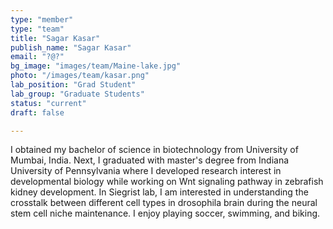 ```yaml
---
type: "member"
type: "team"
title: "Sagar Kasar"
publish_name: "Sagar Kasar"
email: "?@?"
bg_image: "images/team/Maine-lake.jpg"
photo: "/images/team/kasar.png"
lab_position: "Grad Student"
lab_group: "Graduate Students"
status: "current"
draft: false

---
```

I  obtained my bachelor of science in biotechnology from University of Mumbai, India. Next, I graduated with master's degree from Indiana University of Pennsylvania where I developed research interest in developmental biology while working on Wnt signaling pathway in zebrafish kidney development. In Siegrist lab, I am interested in understanding the crosstalk between different cell types in drosophila brain during the neural stem cell niche maintenance. I enjoy playing soccer, swimming, and biking.